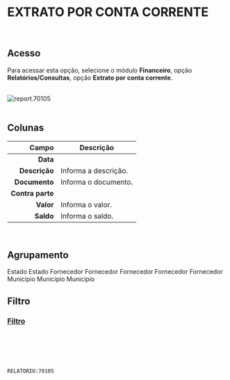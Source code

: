 # EXTRATO POR CONTA CORRENTE
<br>

## Acesso
Para acessar esta opção, selecione o módulo **Financeiro**, opção **Relatórios/Consultas**, opção **Extrato por conta corrente**.
<br>
<br>

![report.70105](https://raw.githubusercontent.com/netforcews/docs-siscom/master/relatorios/imagens/report.70105.png)
<br>
<br>

## Colunas
Campo | Descrição
--:|---
**Data** | 
**Descrição** | Informa a descrição.
**Documento** | Informa o documento.
**Contra parte** | 
**Valor** | Informa o valor.
**Saldo** | Informa o saldo.
<br>

## Agrupamento
Estado
Estado
Fornecedor
Fornecedor
Fornecedor
Fornecedor
Fornecedor
Municipio
Municipio
Municipio
<br>

## Filtro
### [Filtro](/geral/rel-fin-extrato-conta.md)
<br>
<br>
<br>
<br>

```RELATORIO:70105```
